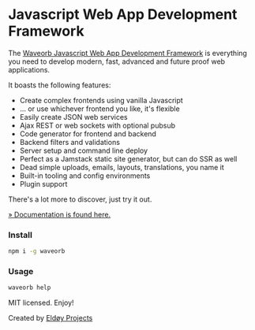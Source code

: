 # Javascript Web App Development Framework

The [Waveorb Javascript Web App Development Framework](https://waveorb.com) is everything you need to develop modern, fast, advanced and future proof web applications.

It boasts the following features:

* Create complex frontends using vanilla Javascript
* ... or use whichever frontend you like, it's flexible
* Easily create JSON web services
* Ajax REST or web sockets with optional pubsub
* Code generator for frontend and backend
* Backend filters and validations
* Server setup and command line deploy
* Perfect as a Jamstack static site generator, but can do SSR as well
* Dead simple uploads, emails, layouts, translations, you name it
* Built-in tooling and config environments
* Plugin support

There's a lot more to discover, just try it out.

[&raquo; Documentation is found here.](https://waveorb.com/docs)

### Install
```bash
npm i -g waveorb
```

### Usage
```bash
waveorb help
```

MIT licensed. Enjoy!

Created by [Eldøy Projects](https://eldoy.com)
